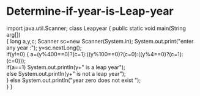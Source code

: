 # Determine-if-year-is-Leap-year
import java.util.Scanner;
class Leapyear
{
	public static void main(String arg[])	
	{
	    long a,y,c;
             	    Scanner sc=new Scanner(System.in);
	    System.out.print("enter  any  year :");
                   y=sc.nextLong();	     
	    if(y!=0)
	    {
		a=(y%400==0)?(c=1):((y%100==0)?(c=0):((y%4==0)?(c=1):(c=0)));       
		if(a==1) 
		    System.out.println(y+" is a leap year");       
               	else
		    System.out.println(y+" is not a leap year");                       
	    }
	    else
		System.out.println("year zero does not exist ");                       
 	}
}
